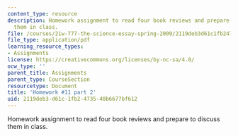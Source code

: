 ```yaml
---
content_type: resource
description: Homework assignment to read four book reviews and prepare to discuss
  them in class.
file: /courses/21w-777-the-science-essay-spring-2009/2119deb3d61c1fb2473540b6677bf612_MIT21W_777s09_assn10_hw11part2.pdf
file_type: application/pdf
learning_resource_types:
- Assignments
license: https://creativecommons.org/licenses/by-nc-sa/4.0/
ocw_type: ''
parent_title: Assignments
parent_type: CourseSection
resourcetype: Document
title: 'Homework #11 part 2'
uid: 2119deb3-d61c-1fb2-4735-40b6677bf612
---
```

Homework assignment to read four book reviews and prepare to discuss them in class.
